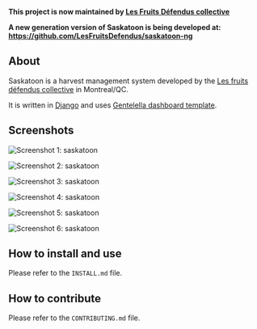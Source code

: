 
**This project is now maintained by [Les Fruits Défendus collective](http://www.lesfruitsdefendus.org)**

**A new generation version of Saskatoon is being developed at: https://github.com/LesFruitsDefendus/saskatoon-ng**


## About
Saskatoon is a harvest management system developed by the [Les fruits défendus collective](http://www.lesfruitsdefendus.org/) in Montreal/QC.

It is written in [Django](https://www.djangoproject.com/) and uses [Gentelella dashboard template](https://github.com/GiriB/django-gentelella).

## Screenshots

![Screenshot 1: saskatoon](https://raw.githubusercontent.com/tiagovaz/saskatoon/develop/screenshot/01.png "saskatoon")

![Screenshot 2: saskatoon](https://raw.githubusercontent.com/tiagovaz/saskatoon/develop/screenshot/02.png "saskatoon")

![Screenshot 3: saskatoon](https://raw.githubusercontent.com/tiagovaz/saskatoon/develop/screenshot/03.png "saskatoon")

![Screenshot 4: saskatoon](https://raw.githubusercontent.com/tiagovaz/saskatoon/develop/screenshot/04.png "saskatoon")

![Screenshot 5: saskatoon](https://raw.githubusercontent.com/tiagovaz/saskatoon/develop/screenshot/05.png "saskatoon")

![Screenshot 6: saskatoon](https://raw.githubusercontent.com/tiagovaz/saskatoon/develop/screenshot/06.png "saskatoon")

## How to install and use

Please refer to the `INSTALL.md` file.

## How to contribute

Please refer to the `CONTRIBUTING.md` file.
